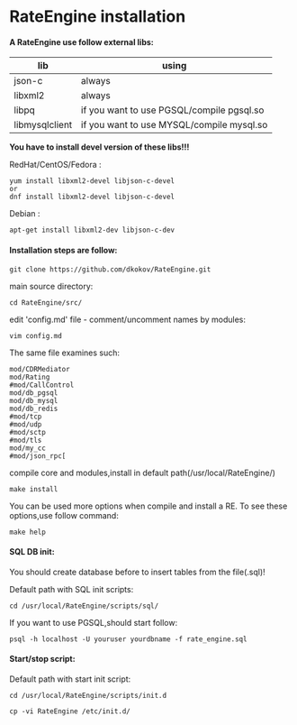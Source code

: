 # RateEngine installation

#### A RateEngine use follow external libs:

|lib|using|
|---|---|
|json-c|always|
|libxml2|always|
|libpq|if you want to use PGSQL/compile pgsql.so|
|libmysqlclient|if you want to use MYSQL/compile mysql.so|

**You have to install devel version of these libs!!!**

RedHat/CentOS/Fedora :
```
yum install libxml2-devel libjson-c-devel
or
dnf install libxml2-devel libjson-c-devel
```

Debian :
```
apt-get install libxml2-dev libjson-c-dev
```


#### Installation steps are follow:

``` 
git clone https://github.com/dkokov/RateEngine.git
```

main source directory:
```
cd RateEngine/src/
```

edit 'config.md' file - comment/uncomment names by modules:
```
vim config.md
```

The same file examines such:
```
mod/CDRMediator
mod/Rating
#mod/CallControl
mod/db_pgsql
mod/db_mysql
mod/db_redis
#mod/tcp
#mod/udp
#mod/sctp
#mod/tls
mod/my_cc
#mod/json_rpc[
```

compile core and modules,install in default path(/usr/local/RateEngine/)
```
make install
```

You can be used more options when compile and install a RE.
To see these options,use follow command:

```
make help
```

#### SQL DB init:

You should create database before to insert tables from the file(.sql)!

Default path with SQL init scripts:

```
cd /usr/local/RateEngine/scripts/sql/
```

If you want to use PGSQL,should start follow:
```
psql -h localhost -U youruser yourdbname -f rate_engine.sql
```

#### Start/stop script:

Default path with start init script:
```
cd /usr/local/RateEngine/scripts/init.d

cp -vi RateEngine /etc/init.d/
```



